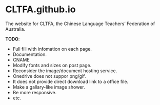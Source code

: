 # CLTFA.github.io
The website for CLTFA, the Chinese Language Teachers’ Federation of Australia.

__TODO__:
* Full fill with infomation on each page.
* Documentation.
* CNAME
* Modify fonts and sizes on post page.
* Reconsider the image/document hosting service.
 * Onedrive does not suppor png/gif.
 * It does not provide direct download link to a office file.
* Make a gallary-like image shower.
* Be more responsive.
* etc.

